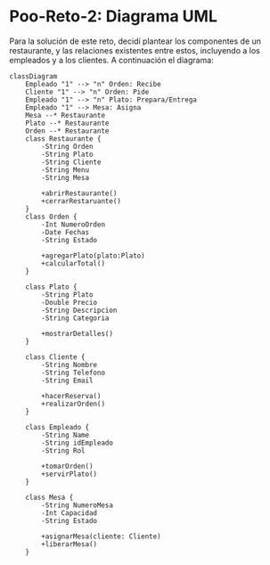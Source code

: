 # Poo-Reto-2: Diagrama UML
Para la solución de este reto, decidí plantear los componentes de un restaurante, y las relaciones existentes entre estos, incluyendo a los empleados y a los clientes. A continuación el diagrama: 

```mermaid
classDiagram
    Empleado "1" --> "n" Orden: Recibe
    Cliente "1" --> "n" Orden: Pide
    Empleado "1" --> "n" Plato: Prepara/Entrega
    Empleado "1" --> Mesa: Asigna
    Mesa --* Restaurante
    Plato --* Restaurante
    Orden --* Restaurante
    class Restaurante {
        -String Orden
        -String Plato
        -String Cliente
        -String Menu
        -String Mesa

        +abrirRestaurante()
        +cerrarRestaruante()
    }
    class Orden {
        -Int NumeroOrden
        -Date Fechas
        -String Estado

        +agregarPlato(plato:Plato)
        +calcularTotal()
    }

    class Plato {
        -String Plato
        -Double Precio
        -String Descripcion
        -String Categoria 

        +mostrarDetalles()
    }

    class Cliente {
        -String Nombre
        -String Telefono
        -String Email

        +hacerReserva()
        +realizarOrden()
    }

    class Empleado {
        -String Name
        -String idEmpleado
        -String Rol 

        +tomarOrden()
        +servirPlato()
    }

    class Mesa {
        -String NumeroMesa
        -Int Capacidad
        -String Estado

        +asignarMesa(cliente: Cliente)
        +liberarMesa() 
    }
```

